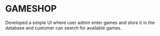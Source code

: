 # GAMESHOP
Developed a simple UI where user admin enter games and store it in the database and customer can search for available games.
